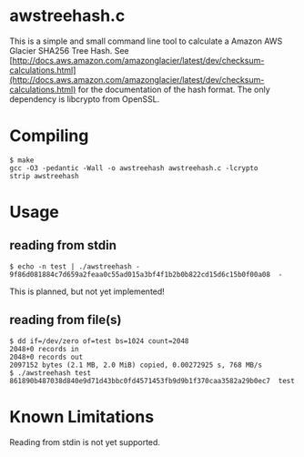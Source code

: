 # awstreehash.c

This is a simple and small command line tool to calculate a Amazon AWS Glacier SHA256 Tree Hash.
See [http://docs.aws.amazon.com/amazonglacier/latest/dev/checksum-calculations.html](http://docs.aws.amazon.com/amazonglacier/latest/dev/checksum-calculations.html) for the documentation of the hash format.
The only dependency is libcrypto from OpenSSL.

# Compiling
```
$ make
gcc -O3 -pedantic -Wall -o awstreehash awstreehash.c -lcrypto
strip awstreehash
```

# Usage
## reading from stdin
```
$ echo -n test | ./awstreehash -
9f86d081884c7d659a2feaa0c55ad015a3bf4f1b2b0b822cd15d6c15b0f00a08  -
```
This is planned, but not yet implemented!

## reading from file(s)
```
$ dd if=/dev/zero of=test bs=1024 count=2048
2048+0 records in
2048+0 records out
2097152 bytes (2.1 MB, 2.0 MiB) copied, 0.00272925 s, 768 MB/s
$ ./awstreehash test
861890b487038d840e9d71d43bbc0fd4571453fb9d9b1f370caa3582a29b0ec7  test
```

# Known Limitations

Reading from stdin is not yet supported.
